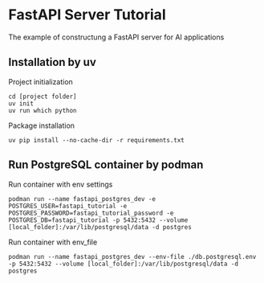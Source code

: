 # FastAPI Server Tutorial
The example of constructung a FastAPI server for AI applications

## Installation by uv
Project initialization
```
cd [project folder]
uv init
uv run which python
```

Package installation
```
uv pip install --no-cache-dir -r requirements.txt
```

## Run PostgreSQL container by podman
Run container with env settings
```
podman run --name fastapi_postgres_dev -e POSTGRES_USER=fastapi_tutorial -e POSTGRES_PASSWORD=fastapi_tutorial_password -e POSTGRES_DB=fastapi_tutorial -p 5432:5432 --volume [local_folder]:/var/lib/postgresql/data -d postgres
```

Run container with env_file
```
podman run --name fastapi_postgres_dev --env-file ./db.postgresql.env -p 5432:5432 --volume [local_folder]:/var/lib/postgresql/data -d postgres
```
